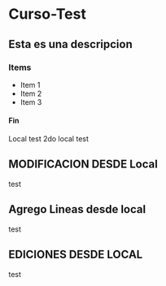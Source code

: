 # Curso-Test
## Esta es una descripcion
### Items
* Item 1 
* Item 2
* Item 3
#### Fin
Local test
2do local test

## MODIFICACION DESDE Local
test
## Agrego Lineas desde local
test
## EDICIONES DESDE LOCAL
test